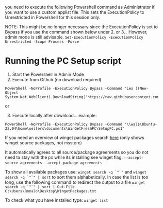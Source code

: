 you need to execute the following Powershell command as Administrator if you want to use a custom applist file. This sets the ExecutionPolicy to Unrestricted in Powershell for this session only.

NOTE: This might be no longer necessary since the ExecutionPolicy is set to Bypass if you use the command shown below under 2. or 3. . However, admin mode is still advisable.
```Set-ExecutionPolicy -ExecutionPolicy Unrestricted -Scope Process -Force```

# Running the PC Setup script
1. Start the Powershell in Admin Mode
2. Execute from Github (no download required)
```
PowerShell -NoProfile -ExecutionPolicy Bypass -Command "iex ((New-Object System.Net.WebClient).DownloadString('https://raw.githubusercontent.com/RonaldOellers/SetupPC/master/SetupPC.ps1'))"
```

or

3. Execute locally after download... example:
```
PowerShell -NoProfile -ExecutionPolicy Bypass -Command "\\wsl$\Ubuntu-22.04\home\oellers\documents\WinGetFreshPC\SetupPC.ps1"
```


If you need an overview of winget packages search [here](https://winget.run/) (only shows winget source packages, not msstore)

It automatically agrees to all source/package agreements so you do not need to stay with the pc while its installing see winget flag: ```--accept-source-agreements```   ```--accept-package-agreements```

To show all available packages use: ```winget search -q `"`"```  and ```winget search -q `"`" | sort``` to sort them alphabetically. In case the list is too long, use the following command to redirect the output to a file ```winget search -q `"`" | sort | Out-File C:\Users\Ronald\Desktop\WingetPackages.txt```

To check what you have installed type: ```winget list```